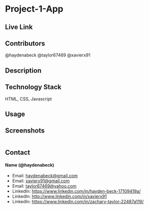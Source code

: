 # Project-1-App


## Live Link


## Contributors 
@haydenabeck
@taylor67469
@xavierx91

## Description


## Technology Stack 
HTML, CSS, Javascript

## Usage


## Screenshots
<img src=".\assets\" alt=""/>

## Contact 
#### Name (@haydenabeck)
* Email: [haydenabeck@gmail.com](haydenabeck@gmail.com)
* Email: [xavierx91@gmail.com](xavierx91@gmail.com)
* Email: [taylor67469@yahoo.com](taylor67469@yahoo.com)
* LinkedIn: https://www.linkedin.com/in/hayden-beck-17109419a/
* LinkedIn: http://www.linkedin.com/in/xavierx91
* LinkedIn: https://www.linkedin.com/in/zachary-taylor-22487a119/
